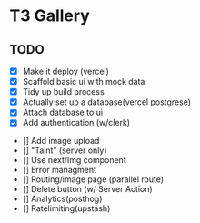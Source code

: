 # T3 Gallery
## TODO
- [x] Make it deploy (vercel)
- [x] Scaffold basic ui with mock data
- [x] Tidy up build process
- [x] Actually set up a database(vercel postgrese)
- [x] Attach database to ui
- [x] Add authentication (w/clerk)
- [] Add image upload
- [] "Taint" (server only)
- [] Use next/Img component
- [] Error managment
- [] Routing/image page (parallel route)
- [] Delete button (w/ Server Action)
- [] Analytics(posthog)
- [] Ratelimiting(upstash)
